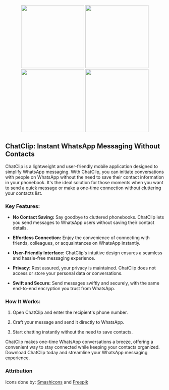 
<p align="center" width="100%">
<img src="https://github.com/JHeisecke/ChatClip/blob/main/Images/1242%E2%80%8Ax2688/1.png" width="200"> <img src="https://github.com/JHeisecke/ChatClip/blob/main/Images/1242%E2%80%8Ax2688/2.png" width="200"> <img src="https://github.com/JHeisecke/ChatClip/blob/main/Images/1242%E2%80%8Ax2688/3.png" width="200"> <img src="https://github.com/JHeisecke/ChatClip/blob/main/Images/1242%E2%80%8Ax2688/4.png" width="200">
</p>


## ChatClip: Instant WhatsApp Messaging Without Contacts

ChatClip is a lightweight and user-friendly mobile application designed to simplify WhatsApp messaging. With ChatClip, you can initiate conversations with people on WhatsApp without the need to save their contact information in your phonebook. It's the ideal solution for those moments when you want to send a quick message or make a one-time connection without cluttering your contacts list.

### Key Features:

- **No Contact Saving:** Say goodbye to cluttered phonebooks. ChatClip lets you send messages to WhatsApp users without saving their contact details.

- **Effortless Connection:** Enjoy the convenience of connecting with friends, colleagues, or acquaintances on WhatsApp instantly.

- **User-Friendly Interface:** ChatClip's intuitive design ensures a seamless and hassle-free messaging experience.

- **Privacy:** Rest assured, your privacy is maintained. ChatClip does not access or store your personal data or conversations.

- **Swift and Secure:** Send messages swiftly and securely, with the same end-to-end encryption you trust from WhatsApp.

### How It Works:

1. Open ChatClip and enter the recipient's phone number.

2. Craft your message and send it directly to WhatsApp.

3. Start chatting instantly without the need to save contacts.

ChatClip makes one-time WhatsApp conversations a breeze, offering a convenient way to stay connected while keeping your contacts organized. Download ChatClip today and streamline your WhatsApp messaging experience.

### Attribution
Icons done by: <a href="https://www.flaticon.es/iconos-gratis/adjuntar" title="adjuntar iconos">Smashicons</a> and <a href="https://www.flaticon.es/iconos-gratis/dm" title="dm iconos">Freepik</a>
